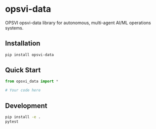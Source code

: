 # opsvi-data

OPSVI opsvi-data library for autonomous, multi-agent AI/ML operations systems.

## Installation

```bash
pip install opsvi-data
```

## Quick Start

```python
from opsvi_data import *

# Your code here
```

## Development

```bash
pip install -e .
pytest
```
